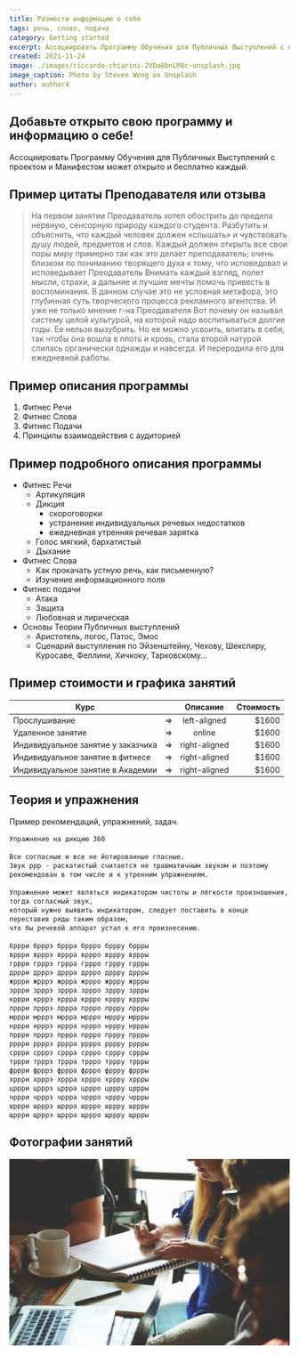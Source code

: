 ```yaml
---
title: Размести информацию о себе
tags: речь, слово, подача
category: Getting started
excerpt: Ассоциировать Программу Обучения для Публичных Выступлений с проектом и Манифестом может открыто и бесплатно каждый.
created: 2021-11-24
image: ./images/riccardo-chiarini-2VDa8bnLM8c-unsplash.jpg
image_caption: Photo by Steven Wong on Unsplash
author: author4
---
```


## Добавьте открыто свою программу и информацию о себе!

Ассоциировать Программу Обучения для Публичных Выступлений с проектом и Манифестом может открыто и бесплатно каждый.

## Пример цитаты Преподавателя или отзыва

> На первом занятии Преодаватель хотел обострить до предела нервную, сенсорную природу каждого студента.
> Разбутить и объяснить, что каждый человек должен «слышать» и чувствовать душу людей, предметов и слов.
> Каждый должен открыть все свои поры миру примерно так как это делает преподаватель; очень близком по пониманию творящего духа к тому, что исповедовал и исповедывает Преодаватель
> Внимать каждый взгляд, полет мысли, страхи, а дальние и лучшие мечты помочь привесть в воспоминания.
> В данном случае это не условная метафора, это глубинная суть творческого процесса рекламного агентства. И уже не только мнение г-на Преодавателя
> Вот почему он называл систему целой культурой, на которой надо воспитываться долгие годы.
> Ее нельзя вызубрить. Но ее можно усвоить, впитать в себя, так чтобы она вошла в плоть и кровь, стала второй натурой слилась органически однажды и навсегда.
> И переродила его для ежедневной работы.

## Пример описания программы

1. Фитнес Речи
2. Фитнес Слова
3. Фитнес Подачи
4. Принципы взаимодействия с аудиторией

## Пример подробного описания программы

- Фитнес Речи
  - Артикуляция
  - Дикция
    - скороговорки
    - устранение индивидуальных речевых недостатков
    - ежедневная утренняя речевая зарятка
  - Голос мягкий, бархатистый 
  - Дыхание
- Фитнес Слова
    - Как прокачать устную речь, как письменную?
    - Изучение информационного поля
- Фитнес подачи
    - Атака
    - Защита
    - Любовная и лирическая
- Основы Теории Публичных выступлений
    - Аристотель, логос, Патос, Эмос
    - Сценарий выступления по Эйзенштейну, Чехову, Шекспиру, Куросаве, Феллини, Хичкоку, Тарковскому…

## Пример стоимости и графика занятий

| Курс   | |      Описание      |  Стоимость |
|----------|:--|:-------------:|------:|
| Прослушивание |  => |   left-aligned | $1600 |
| Удаленное занятие |  => |   online   |   $1600 |
| Индивидуальное занятие у заказчика |  => |  right-aligned |    $1600 |
| Индивидуальное занятие в фитнесе |  => |  right-aligned |    $1600 |
| Индивидуальное занятие в Академии |  => |  right-aligned |    $1600 |

## Теория и упражнения

Пример рекомендаций, упражнений, задач.

```
Упражнение на дикцию 360

Все согласные и все не йотированные гласные.
Звук ррр - раскатистый считается не травматичным звуком и поэтому рекомендован в том числе и к утренним упражнениям.

Упражнение может являться индикатором чистоты и лёгкости произношения, тогда согласный звук,
который нужно выявить индикатором, следует поставить в конце переставив ряды таким образом, 
что бы речевой аппарат устал к его произнесению.

бррри брррэ бррра бррро бррру бррры
вррри врррэ вррра вррро вррру вррры
гррри грррэ гррра гррро гррру гррры
дррри дрррэ дррра дррро дррру дррры
жррри жрррэ жррра жррро жррру жррры
зррри зрррэ зррра зррро зррру зррры
кррри крррэ кррра кррро кррру кррры
лррри лрррэ лррра лррро лррру лррры
мррри мрррэ мррра мррро мррру мррры
нррри нрррэ нррра нррро нррру нррры
пррри прррэ пррра пррро пррру пррры
рррри ррррэ рррра рррро рррру рррры
сррри срррэ сррра сррро сррру сррры
тррри трррэ тррра тррро тррру тррры
фррри фрррэ фррра фррро фррру фррры
хррри хрррэ хррра хррро хррру хррры
цррри црррэ цррра цррро цррру цррры
чррри чрррэ чррра чррро чррру чррры
шррри шрррэ шррра шррро шррру шррры
щррри щрррэ щррра щррро щррру щррры

```

## Фотографии занятий

![Photo by Ingmar Hoogerhoud on Unsplash](./images/startup-594090_1920.jpg)
